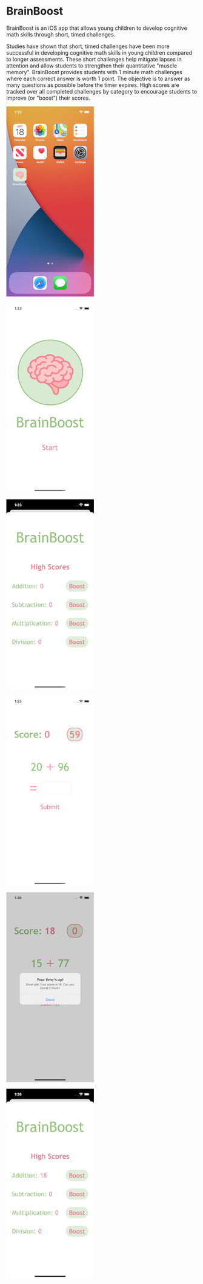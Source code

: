 # BrainBoost

BrainBoost is an iOS app that allows young children to develop cognitive math skills through short, timed challenges.

Studies have shown that short, timed challenges have been more successful in developing cognitive math skills in young children compared to longer assessments. These short challenges help mitigate lapses in attention and allow students to strengthen their quantitative "muscle memory". BrainBoost provides students with 1 minute math challenges where each correct answer is worth 1 point. The objective is to answer as many questions as possible before the timer expires. High scores are tracked over all completed challenges by category to encourage students to improve (or "boost") their scores.

![Alt screenshot1](./BrainBoost/screenshots/bb_icon.png)

![Alt screenshot2](./BrainBoost/screenshots/bb_home.png)

![Alt screenshot3](./BrainBoost/screenshots/bb_menu_before.png)

![Alt screenshot4](./BrainBoost/screenshots/bb_challenge.png)

![Alt screenshot5](./BrainBoost/screenshots/bb_end_challenge.png)

![Alt screenshot6](./BrainBoost/screenshots/bb_menu_after.png)

